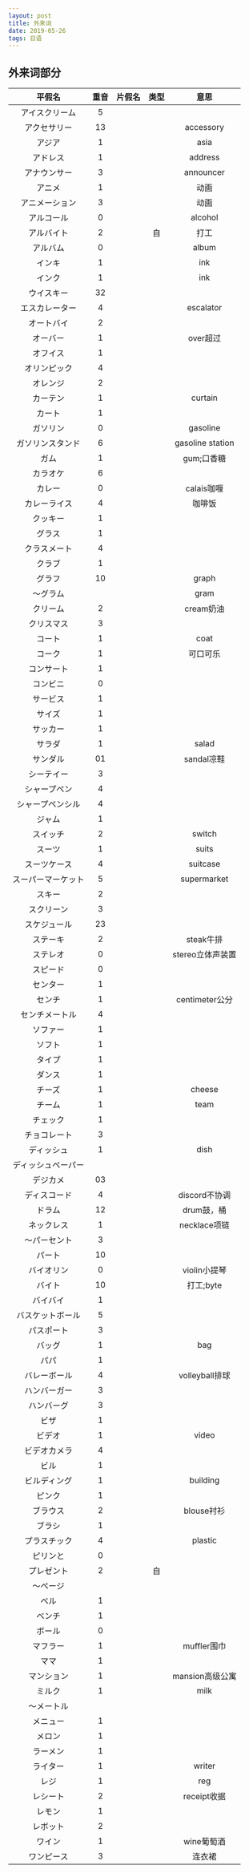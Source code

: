 ```yaml
---
layout: post
title: 外来词
date: 2019-05-26
tags: 日语    
---
```

## 外来词部分

|平假名|重音|片假名|类型|意思|
|:---:|:---:|:---:|:---:|:---:|
|アイスクリーム|5| | | |
|アクセサリー|13| | |accessory|
|アジア|1| | |asia|
|アドレス|1| | |address|
|アナウンサー|3| | |announcer|
|アニメ|1| | |动画|
|アニメーション|3| | |动画|
|アルコール|0| | |alcohol|
|アルバイト|2| |自|打工|
|アルバム|0| | |album|
|インキ|1| | |ink|
|インク|1| | |ink|
|ウイスキー|32| | | |
|エスカレーター|4| | |escalator|
|オートバイ|2| | | |
|オーバー|1| | |over超过|
|オフイス|1| | | |
|オリンピック|4| | | |
|オレンジ|2| | | |
|カーテン|1| | |curtain|
|カート|1| | | |
|ガソリン|0| | |gasoline|
|ガソリンスタンド|6| | |gasoline station|
|ガム|1| | |gum;口香糖|
|カラオケ|6| | | |
|カレー|0| | |calais咖喱|
|カレーライス|4| | |咖啡饭|
|クッキー|1| | | |
|グラス|1| | | |
|クラスメート|4| | | |
|クラブ|1| | | |
|グラフ|10| | |graph|
|～グラム| | | |gram|
|クリーム|2| | |cream奶油|
|クリスマス|3| | | |
|コート|1| | |coat|
|コーク|1| | |可口可乐|
|コンサート|1| | | |
|コンビニ|0| | | |
|サービス|1| | | |
|サイズ|1| | | |
|サッカー|1| | | |
|サラダ|1| | |salad|
|サンダル|01| | |sandal凉鞋|
|シーテイー|3| | | |
|シャープペン|4| | | |
|シャープペンシル|4| | | |
|ジャム|1| | | |
|スイッチ|2| | |switch|
|スーツ|1| | |suits|
|スーツケース|4| | |suitcase|
|スーパーマーケット|5| | |supermarket|
|スキー|2| | | |
|スクリーン|3| | | |
|スケジュール|23| | | |
|ステーキ|2| | |steak牛排|
|ステレオ|0| | |stereo立体声装置|
|スピード|0| | | |
|センター|1| | | |
|センチ|1| | |centimeter公分|
|センチメートル|4| | | |
|ソファー|1| | | |
|ソフト|1| | | |
|タイプ|1| | | |
|ダンス|1| | | |
|チーズ|1| | |cheese|
|チーム|1| | |team|
|チェック|1| | | |
|チョコレート|3| | | |
|ディッシュ|1| | |dish|
|ディッシュペーパー| | | | |
|デジカメ|03| | | |
|ディスコード|4| | |discord不协调|
|ドラム|12| | |drum鼓，桶|
|ネックレス|1| | |necklace项链|
|～パーセント|3| | | |
|パート|10| | | |
|バイオリン|0| | |violin小提琴|
|バイト|10| | |打工;byte|
|バイバイ|1| | | |
|バスケットボール|5| | | |
|パスポート|3| | | |
|バッグ|1| | |bag|
|パパ|1| | | |
|バレーボール|4| | |volleyball排球|
|ハンバーガー|3| | | |
|ハンバーグ|3| | | |
|ビザ|1| | | |
|ビデオ|1| | |video|
|ビデオカメラ|4| | | |
|ビル|1| | | |
|ビルディング|1| | |building|
|ピンク|1| | | |
|ブラウス|2| | |blouse衬衫|
|ブラシ|1| | | |
|プラスチック|4| | |plastic|
|ピリンと|0| | | |
|プレゼント|2| |自| |
|～ページ| | | | |
|ベル|1| | | |
|ベンチ|1| | | |
|ボール|0| | | |
|マフラー|1| | |muffler围巾|
|ママ|1| | | |
|マンション|1| | |mansion高级公寓|
|ミルク|1| | |milk|
|～メートル| | | | |
|メニュー|1| | | |
|メロン|1| | | |
|ラーメン|1| | | |
|ライター|1| | |writer|
|レジ|1| | |reg|
|レシート|2| | |receipt收据|
|レモン|1| | | |
|レボット|2| | | |
|ワイン|1| | |wine葡萄酒|
|ワンピース|3| | |连衣裙|
